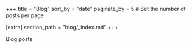 +++
title = "Blog"
sort_by = "date"
paginate_by = 5 # Set the number of posts per page

[extra]
section_path = "blog/_index.md"
+++

Blog posts

